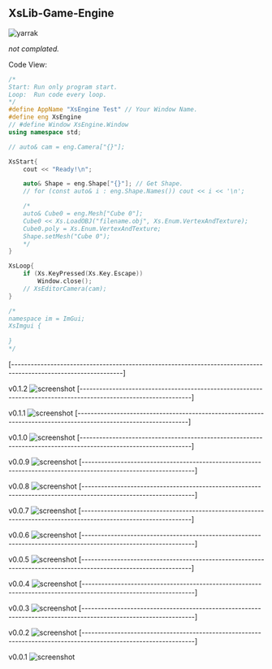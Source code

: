 ## XsLib-Game-Engine
![yarrak](https://github.com/TYSON-Alii/XsLib-Game-Engine/blob/91f50129d6dec3a97902298f82d7622157aa51f9/data/xslogo.png)

_not complated._

Code View:
```cpp
/*
Start: Run only program start.
Loop:  Run code every loop.
*/
#define AppName "XsEngine Test" // Your Window Name.
#define eng XsEngine
// #define Window XsEngine.Window
using namespace std;

// auto& cam = eng.Camera["{}"];

XsStart{
	cout << "Ready!\n";

	auto& Shape = eng.Shape["{}"]; // Get Shape.
	// for (const auto& i : eng.Shape.Names()) cout << i << '\n';

	/*
	auto& Cube0 = eng.Mesh["Cube 0"];
	Cube0 << Xs.LoadOBJ("filename.obj", Xs.Enum.VertexAndTexture);
	Cube0.poly = Xs.Enum.VertexAndTexture;
	Shape.setMesh("Cube 0");
	*/
}

XsLoop{
	if (Xs.KeyPressed(Xs.Key.Escape))
		Window.close();
	// XsEditorCamera(cam);
}

/*
namespace im = ImGui;
XsImgui {
	
}
*/
```
[----------------------------------------------------------------------------------------------------------------]

v0.1.2
![screenshot](https://github.com/TYSON-Alii/XsLib-Game-Engine/blob/82a873e3fb0760061a6638e196478e16a5f09127/screenshots-archive/v0.1.2.png)
[----------------------------------------------------------------------------------------------------------------]

v0.1.1
![screenshot](https://github.com/TYSON-Alii/XsLib-Game-Engine/blob/aaf65770c3840cd929f253527b84a34186b43f8b/screenshots-archive/v0.1.1.png)
[----------------------------------------------------------------------------------------------------------------]

v0.1.0
![screenshot](https://github.com/TYSON-Alii/XsLib-Game-Engine/blob/9c517c080ebf2a8f6344bdd2450c7843afd40bf8/screenshots-archive/v0.1.0.png)
[----------------------------------------------------------------------------------------------------------------]

v0.0.9
![screenshot](https://github.com/TYSON-Alii/XsLib-Game-Engine/blob/8bfe28c13375cdd283406e3b851204e7834a2efa/screenshots-archive/v0.0.9.png)
[----------------------------------------------------------------------------------------------------------------]

v0.0.8
![screenshot](https://github.com/TYSON-Alii/XsLib-Game-Engine/blob/00a2edac2840f264941c71cbbad7250668dbec4e/screenshots-archive/v0.0.8.png)
[----------------------------------------------------------------------------------------------------------------]

v0.0.7
![screenshot](https://github.com/TYSON-Alii/XsLib-Game-Engine/blob/fa283e821f04d34ba70aec19c387889661dd223c/screenshots-archive/v0.0.7.png)
[----------------------------------------------------------------------------------------------------------------]

v0.0.6
![screenshot](https://github.com/TYSON-Alii/XsLib-Game-Engine/blob/e450b0798416bbf9db6e6a2831d426e76137ea3a/screenshots-archive/v0.0.6.png)
[----------------------------------------------------------------------------------------------------------------]

v0.0.5
![screenshot](https://github.com/TYSON-Alii/XsLib-Game-Engine/blob/8fabe52003a87748d8977a494d7eb5431cc10fbc/screenshots-archive/v0.0.5.png)
[----------------------------------------------------------------------------------------------------------------]

v0.0.4
![screenshot](https://github.com/TYSON-Alii/XsLib-Game-Engine/blob/86b530567c4dc086072321dd019c0908520bc7bd/screenshots-archive/v0.0.4.png)
[----------------------------------------------------------------------------------------------------------------]

v0.0.3
![screenshot](https://github.com/TYSON-Alii/XsLib-Game-Engine/blob/cd1e7b59623e43010ecb98dccd994af44c168b91/screenshots-archive/v0.0.3.png)
[----------------------------------------------------------------------------------------------------------------]

v0.0.2
![screenshot](https://github.com/TYSON-Alii/XsLib-Game-Engine/blob/4c2c1aa4fcb62f017c950a464ce26a94a935eee3/screenshots-archive/v0.0.2.png)
[----------------------------------------------------------------------------------------------------------------]

v0.0.1
![screenshot](https://github.com/TYSON-Alii/XsLib-Game-Engine/blob/1ab76d6098acb421a3f8f535ca663f26090babcc/screenshots-archive/v0.0.1.png)
